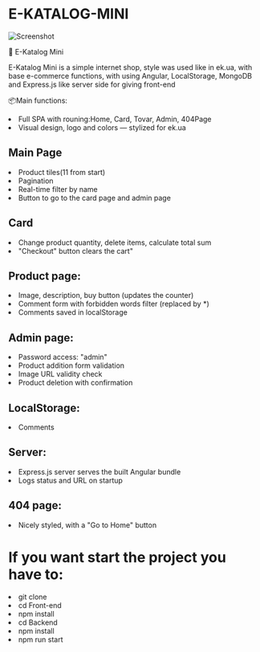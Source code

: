 # E-KATALOG-MINI

![Screenshot](./Front-end/public/Logo.webp)

🛒 E-Katalog Mini

E-Katalog Mini is a simple internet shop, style was used like in ek.ua, with base e-commerce functions, with using Angular, LocalStorage, MongoDB and Express.js like server side for giving front-end

📦Main functions:
    <li>Full SPA with rouning:Home, Card, Tovar, Admin, 404Page</li>
    <li>Visual design, logo and colors — stylized for ek.ua </li>
    <h2>Main Page</h2>
        <li>Product tiles(11 from start)</li>
        <li>Pagination</li>
        <li>Real-time filter by name</li>
        <li>Button to go to the card page and admin page</li>
     <h2>Card</h2>
        <li>Change product quantity, delete items, calculate total sum</li>
        <li>"Checkout" button clears the cart"</li>
    <h2>Product page:</h2>
        <li>Image, description, buy button (updates the counter)</li>
        <li>Comment form with forbidden words filter (replaced by *)</li>
        <li>Comments saved in localStorage</li>
    <h2>Admin page:</h2>
        <li>Password access: "admin"</li>
        <li>Product addition form validation</li>
        <li>Image URL validity check</li>
        <li>Product deletion with confirmation</li>
    <h2>LocalStorage:</h2>
        <li>Comments</li>
    <h2>Server:</h2>
        <li>Express.js server serves the built Angular bundle</li>
        <li>Logs status and URL on startup</li>
     <h2>404 page:</h2>
        <li>Nicely styled, with a "Go to Home" button</li>

<h1>If you want start the project you have to:</h1>
 <li>git clone <ur></li>
 <li>cd Front-end</li>
 <li>npm install</li>
 <li>cd Backend</li>
 <li>npm install</li>
 <li>npm run start</li>

    
